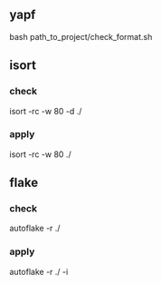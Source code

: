 ## yapf
bash path_to_project/check_format.sh

## isort
### check
isort -rc -w 80 -d ./
### apply
isort -rc -w 80 ./

## flake
### check
autoflake -r ./
### apply
autoflake -r ./ -i
